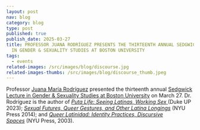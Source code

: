 ```yaml
---
layout: post
nav: blog
category: blog
type: post
published: true
publish_date: 2025-03-27
title: PROFESSOR JUANA RODRÍGUEZ PRESENTS THE THIRTEENTH ANNUAL SEDGWICK LECTURE
  IN GENDER & SEXUALITY STUDIES AT BOSTON UNIVERSITY
tags:
  - events
related-images: /src/images/blog/discourse.jpg
related-images-thumbs: /src/images/blog/discourse_thumb.jpeg
---
```

P﻿rofessor [Juana María Rodríguez](https://vcresearch.berkeley.edu/faculty/juana-maria-rodriguez) presented the thirteenth annual [Sedgwick Lecture in Gender & Sexuality Studies at Boston University](https://www.bu.edu/honoringeve/) on March 27. Dr. Rodríguez is the author of [*Puta Life: Seeing Latinas, Working Sex* ](https://www.dukeupress.edu/puta-life)(Duke UP 2023); *[Sexual Futures, Queer Gestures, and Other Latina Longings](https://nyupress.org/9780814764923/sexual-futures-queer-gestures-and-other-latina-longings/)* (NYU Press 2014); and *[Queer Latinidad: Identity Practices, Discursive Spaces](https://nyupress.org/9780814775509/queer-latinidad/)* (NYU Press, 2003).
